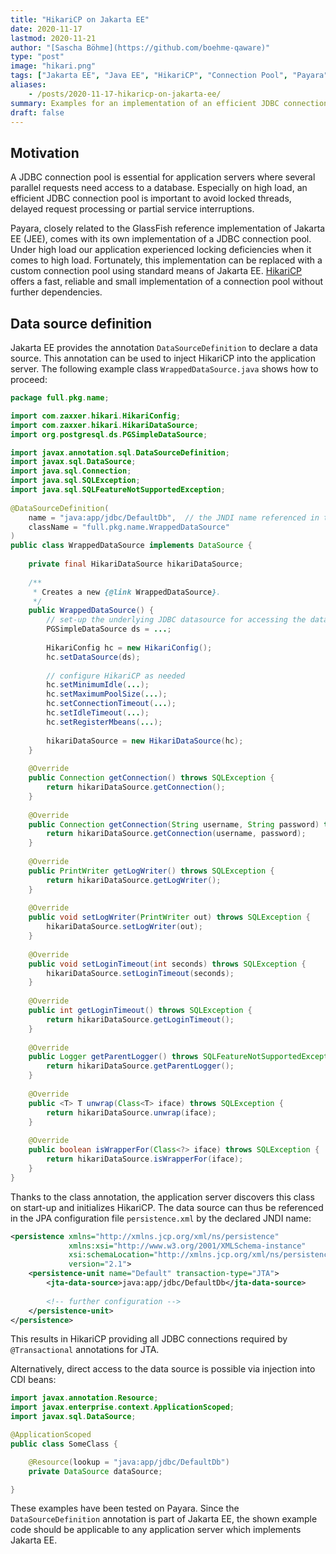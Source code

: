 ```yaml
---
title: "HikariCP on Jakarta EE"
date: 2020-11-17
lastmod: 2020-11-21
author: "[Sascha Böhme](https://github.com/boehme-qaware)"
type: "post"
image: "hikari.png"
tags: ["Jakarta EE", "Java EE", "HikariCP", "Connection Pool", "Payara", "JEE"]
aliases:
    - /posts/2020-11-17-hikaricp-on-jakarta-ee/
summary: Examples for an implementation of an efficient JDBC connection pool using Jakarta EE on Payara.
draft: false
---
```


## Motivation

A JDBC connection pool is essential for application servers where several parallel requests need access to a database. Especially on high load, an efficient JDBC connection pool is important to avoid locked threads, delayed request processing or partial service interruptions.

Payara, closely related to the GlassFish reference implementation of Jakarta EE (JEE), comes with its own implementation of a JDBC connection pool. Under high load our application experienced locking deficiencies when it comes to high load. Fortunately, this implementation can be replaced with a custom connection pool using standard means of Jakarta EE. [HikariCP](https://github.com/brettwooldridge/HikariCP) offers a fast, reliable and small implementation of a connection pool without further dependencies.

## Data source definition

Jakarta EE provides the annotation `DataSourceDefinition` to declare a data source. This annotation can be used to inject HikariCP into the application server. The following example class `WrappedDataSource.java` shows how to proceed:

```java
package full.pkg.name;

import com.zaxxer.hikari.HikariConfig;
import com.zaxxer.hikari.HikariDataSource;
import org.postgresql.ds.PGSimpleDataSource;

import javax.annotation.sql.DataSourceDefinition;
import javax.sql.DataSource;
import java.sql.Connection;
import java.sql.SQLException;
import java.sql.SQLFeatureNotSupportedException;
 
@DataSourceDefinition(
    name = "java:app/jdbc/DefaultDb",  // the JNDI name referenced in the persistence.xml
    className = "full.pkg.name.WrappedDataSource"
)
public class WrappedDataSource implements DataSource {
 
    private final HikariDataSource hikariDataSource;
 
    /**
     * Creates a new {@link WrappedDataSource}.
     */
    public WrappedDataSource() {
        // set-up the underlying JDBC datasource for accessing the database (PostgreSQL, Oracle)
        PGSimpleDataSource ds = ...;
 
        HikariConfig hc = new HikariConfig();
        hc.setDataSource(ds);
    
        // configure HikariCP as needed
        hc.setMinimumIdle(...);  
        hc.setMaximumPoolSize(...);
        hc.setConnectionTimeout(...);
        hc.setIdleTimeout(...);
        hc.setRegisterMbeans(...);
 
        hikariDataSource = new HikariDataSource(hc);
    }
 
    @Override
    public Connection getConnection() throws SQLException {
        return hikariDataSource.getConnection();
    }
 
    @Override
    public Connection getConnection(String username, String password) throws SQLException {
        return hikariDataSource.getConnection(username, password);
    }
 
    @Override
    public PrintWriter getLogWriter() throws SQLException {
        return hikariDataSource.getLogWriter();
    }
 
    @Override
    public void setLogWriter(PrintWriter out) throws SQLException {
        hikariDataSource.setLogWriter(out);
    }
 
    @Override
    public void setLoginTimeout(int seconds) throws SQLException {
        hikariDataSource.setLoginTimeout(seconds);
    }
 
    @Override
    public int getLoginTimeout() throws SQLException {
        return hikariDataSource.getLoginTimeout();
    }
 
    @Override
    public Logger getParentLogger() throws SQLFeatureNotSupportedException {
        return hikariDataSource.getParentLogger();
    }
 
    @Override
    public <T> T unwrap(Class<T> iface) throws SQLException {
        return hikariDataSource.unwrap(iface);
    }
 
    @Override
    public boolean isWrapperFor(Class<?> iface) throws SQLException {
        return hikariDataSource.isWrapperFor(iface);
    }
}
```

Thanks to the class annotation, the application server discovers this class on start-up and initializes HikariCP. The data source can thus be referenced in the JPA configuration file `persistence.xml` by the declared JNDI name:

```xml
<persistence xmlns="http://xmlns.jcp.org/xml/ns/persistence"
             xmlns:xsi="http://www.w3.org/2001/XMLSchema-instance"
             xsi:schemaLocation="http://xmlns.jcp.org/xml/ns/persistence http://xmlns.jcp.org/xml/ns/persistence/persistence_2_1.xsd"
             version="2.1">
    <persistence-unit name="Default" transaction-type="JTA">
        <jta-data-source>java:app/jdbc/DefaultDb</jta-data-source>
 
        <!-- further configuration -->
    </persistence-unit>
</persistence>
```

This results in HikariCP providing all JDBC connections required by `@Transactional` annotations for JTA.

Alternatively, direct access to the data source is possible via injection into CDI beans:

```java
import javax.annotation.Resource;
import javax.enterprise.context.ApplicationScoped;
import javax.sql.DataSource;

@ApplicationScoped
public class SomeClass {

    @Resource(lookup = "java:app/jdbc/DefaultDb")
    private DataSource dataSource;

}
```

These examples have been tested on Payara. Since the `DataSourceDefinition` annotation is part of Jakarta EE, the shown example code should be applicable to any application server which implements Jakarta EE.
